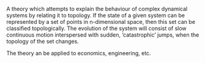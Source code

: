 A theory which attempts to explain the behaviour of complex dynamical
systems by relating it to topology. If the state of a given system can
be represented by a set of points in n-dimensional space, then this set
can be classified topologically. The evolution of the system will
consist of slow continuous motion interspersed with sudden,
’catastrophic’ jumps, when the topology of the set changes.

The theory an be applied to economics, engineering, etc.
